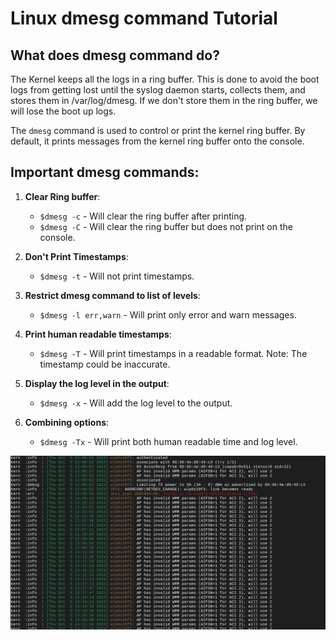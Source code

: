 Linux dmesg command Tutorial 
=============================

What does dmesg command do?
--------------------------

The Kernel keeps all the logs in a ring buffer. This is done to avoid the boot logs from getting lost until the syslog daemon starts, collects them, and stores them in /var/log/dmesg. If we don't store them in the ring buffer, we will lose the boot up logs.

The `dmesg` command is used to control or print the kernel ring buffer. By default, it prints messages from the kernel ring buffer onto the console.

Important dmesg commands:
-------------------------

1. **Clear Ring buffer**: 

   - `$dmesg -c` - Will clear the ring buffer after printing.
   - `$dmesg -C` - Will clear the ring buffer but does not print on the console.

2. **Don't Print Timestamps**: 

   - `$dmesg -t` - Will not print timestamps.

3. **Restrict dmesg command to list of levels**:

   - `$dmesg -l err,warn` - Will print only error and warn messages.

4. **Print human readable timestamps**:

   - `$dmesg -T` - Will print timestamps in a readable format. Note: The timestamp could be inaccurate.

5. **Display the log level in the output**:

   - `$dmesg -x` - Will add the log level to the output.

6. **Combining options**:

   - `$dmesg -Tx` - Will print both human readable time and log level.

![](./../images/Screenshot%20from%202023-10-01%2022-23-20.png)

